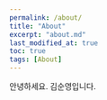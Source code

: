 ```yaml
---
permalink: /about/
title: "About"
excerpt: "about.md"
last_modified_at: true
toc: true
tags: [About]
---
```

안녕하세요.
김순영입니다.